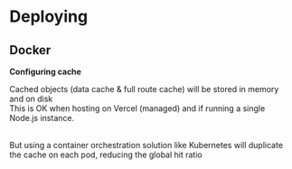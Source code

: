 <!-- .slide: class="two-column with-code " -->

# Deploying

## Docker

**Configuring cache**

Cached objects (data cache & full route cache) will be stored in memory and on disk <br/>
This is OK when hosting on Vercel (managed) and if running a single Node.js instance. <br/> <br/>

But using a container orchestration solution like Kubernetes will duplicate the cache on each pod, reducing the global hit ratio
